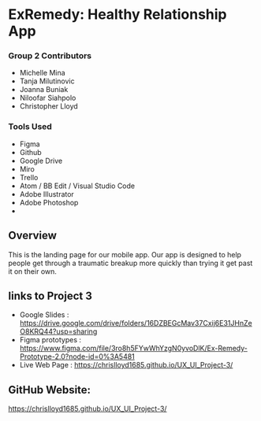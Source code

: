 
# ExRemedy: Healthy Relationship App
### Group 2 Contributors

* Michelle Mina
* Tanja Milutinovic
* Joanna Buniak
* Niloofar Siahpolo
* Christopher Lloyd

### Tools Used
* Figma
* Github
* Google Drive
* Miro
* Trello
* Atom / BB Edit / Visual Studio Code
* Adobe Illustrator
* Adobe Photoshop
*

## Overview
This is the landing page for our mobile app.
Our app is designed to help people get through a traumatic breakup more quickly than trying it get past it on their own.

## links to Project 3
- Google Slides : https://drive.google.com/drive/folders/16DZBEGcMav37Cxij6E31JHnZeO8KRQ44?usp=sharing
- Figma prototypes : https://www.figma.com/file/3ro8h5FYwWhYzgN0yvoDlK/Ex-Remedy-Prototype-2.0?node-id=0%3A5481
- Live Web Page : https://chrislloyd1685.github.io/UX_UI_Project-3/


## GitHub Website:
https://chrislloyd1685.github.io/UX_UI_Project-3/
